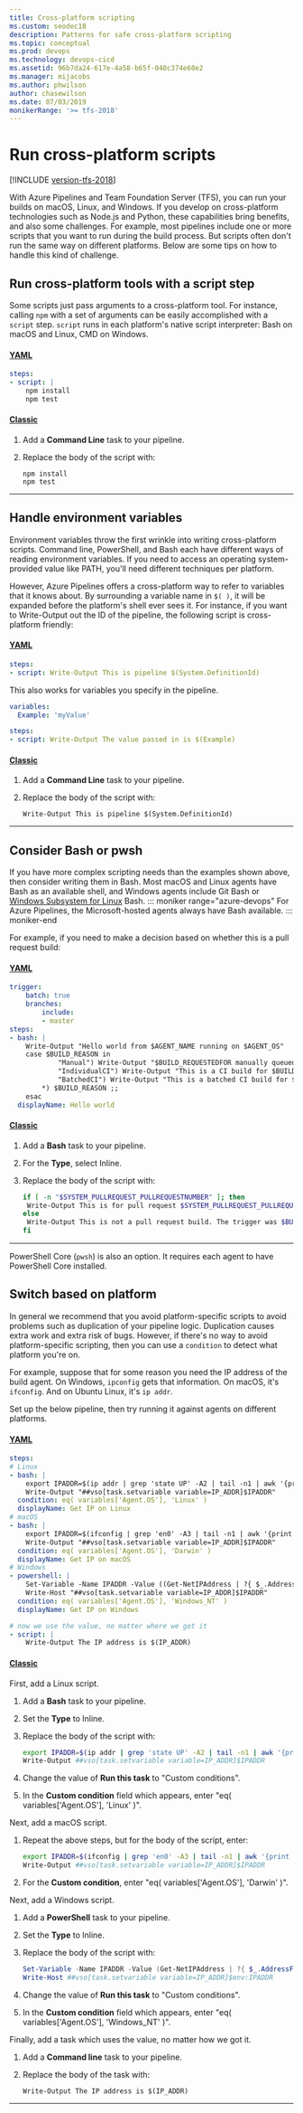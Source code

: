 ```yaml
---
title: Cross-platform scripting
ms.custom: seodec18
description: Patterns for safe cross-platform scripting
ms.topic: conceptual
ms.prod: devops
ms.technology: devops-cicd
ms.assetid: 96b7da24-617e-4a58-b65f-040c374e60e2
ms.manager: mijacobs
ms.author: phwilson
author: chasewilson
ms.date: 07/03/2019
monikerRange: '>= tfs-2018'
---
```


# Run cross-platform scripts

[!INCLUDE [version-tfs-2018](../includes/version-tfs-2018.md)]

With Azure Pipelines and Team Foundation Server (TFS), you can run your builds on macOS, Linux, and Windows.
If you develop on cross-platform technologies such as Node.js and Python, these capabilities bring benefits, and also some challenges.
For example, most pipelines include one or more scripts that you want to run during the build process.
But scripts often don't run the same way on different platforms.
Below are some tips on how to handle this kind of challenge.

## Run cross-platform tools with a script step

Some scripts just pass arguments to a cross-platform tool. For instance, calling
`npm` with a set of arguments can be easily accomplished with a `script` step.
`script` runs in each platform's native script interpreter: Bash on macOS and Linux, CMD on Windows.

#### [YAML](#tab/yaml/)
```yaml
steps:
- script: |
    npm install
    npm test
```

#### [Classic](#tab/classic/)
1. Add a **Command Line** task to your pipeline.

2. Replace the body of the script with:
   ```
   npm install
   npm test
   ```

* * *
## Handle environment variables

Environment variables throw the first wrinkle into writing cross-platform scripts.
Command line, PowerShell, and Bash each have different ways of reading environment variables. 
If you need to access an operating system-provided value like PATH, you'll need different techniques per platform.

However, Azure Pipelines offers a cross-platform way to refer to variables that
it knows about. By surrounding a variable name in `$( )`, it will be expanded
before the platform's shell ever sees it. For instance, if you want to Write-Output out
the ID of the pipeline, the following script is cross-platform friendly:

#### [YAML](#tab/yaml/)
```yaml
steps:
- script: Write-Output This is pipeline $(System.DefinitionId)
```

This also works for variables you specify in the pipeline.

```yaml
variables:
  Example: 'myValue'

steps:
- script: Write-Output The value passed in is $(Example)
```

#### [Classic](#tab/classic/)
1. Add a **Command Line** task to your pipeline.

2. Replace the body of the script with:
   ```
   Write-Output This is pipeline $(System.DefinitionId)
   ```

* * *
## Consider Bash or pwsh

If you have more complex scripting needs than the examples shown above, then consider writing them in Bash.
Most macOS and Linux agents have Bash as an available shell, and Windows agents include Git Bash or [Windows Subsystem for Linux](https://docs.microsoft.com/windows/wsl/about) Bash.
::: moniker range="azure-devops"
For Azure Pipelines, the Microsoft-hosted agents always have Bash available.
::: moniker-end

For example, if you need to make a decision based on whether this is a pull
request build:

#### [YAML](#tab/yaml/)
```yaml
trigger:
    batch: true
    branches:
        include:
        - master
steps:
- bash: |
    Write-Output "Hello world from $AGENT_NAME running on $AGENT_OS"
    case $BUILD_REASON in
            "Manual") Write-Output "$BUILD_REQUESTEDFOR manually queued the build." ;;
            "IndividualCI") Write-Output "This is a CI build for $BUILD_REQUESTEDFOR." ;;
            "BatchedCI") Write-Output "This is a batched CI build for $BUILD_REQUESTEDFOR." ;;
        *) $BUILD_REASON ;;
    esac
  displayName: Hello world
```

#### [Classic](#tab/classic/)
1. Add a **Bash** task to your pipeline.

2. For the **Type**, select Inline.

3. Replace the body of the script with:
   ```bash
   if [ -n "$SYSTEM_PULLREQUEST_PULLREQUESTNUMBER" ]; then
    Write-Output This is for pull request $SYSTEM_PULLREQUEST_PULLREQUESTNUMBER
   else
    Write-Output This is not a pull request build. The trigger was $BUILD_REASON
   fi
   ```

* * *
PowerShell Core (`pwsh`) is also an option.
It requires each agent to have PowerShell Core installed.

## Switch based on platform

In general we recommend that you avoid platform-specific scripts to avoid problems such as duplication of your pipeline logic. Duplication causes extra work and extra risk of bugs.
However, if there's no way to avoid platform-specific scripting, then you can use a `condition` to detect what platform you're on. 

For example, suppose that for some reason you need the IP address of the build
agent. 
On Windows, `ipconfig` gets that information. 
On macOS, it's `ifconfig`.
And on Ubuntu Linux, it's `ip addr`.

Set up the below pipeline, then try running it against agents on different platforms.

#### [YAML](#tab/yaml/)
```yaml
steps:
# Linux
- bash: |
    export IPADDR=$(ip addr | grep 'state UP' -A2 | tail -n1 | awk '{print $2}' | cut -f1  -d'/')
    Write-Output "##vso[task.setvariable variable=IP_ADDR]$IPADDR"
  condition: eq( variables['Agent.OS'], 'Linux' )
  displayName: Get IP on Linux
# macOS
- bash: |
    export IPADDR=$(ifconfig | grep 'en0' -A3 | tail -n1 | awk '{print $2}')
    Write-Output "##vso[task.setvariable variable=IP_ADDR]$IPADDR"
  condition: eq( variables['Agent.OS'], 'Darwin' )
  displayName: Get IP on macOS
# Windows
- powershell: |
    Set-Variable -Name IPADDR -Value ((Get-NetIPAddress | ?{ $_.AddressFamily -eq "IPv4" -and !($_.IPAddress -match "169") -and !($_.IPaddress -match "127") } | Select-Object -First 1).IPAddress)
    Write-Host "##vso[task.setvariable variable=IP_ADDR]$IPADDR"
  condition: eq( variables['Agent.OS'], 'Windows_NT' )
  displayName: Get IP on Windows

# now we use the value, no matter where we got it
- script: |
    Write-Output The IP address is $(IP_ADDR)
```

#### [Classic](#tab/classic/)
First, add a Linux script.

1. Add a **Bash** task to your pipeline.

2. Set the **Type** to Inline.

3. Replace the body of the script with:
   ```bash
   export IPADDR=$(ip addr | grep 'state UP' -A2 | tail -n1 | awk '{print $2}' | cut -f1  -d'/')
   Write-Output ##vso[task.setvariable variable=IP_ADDR]$IPADDR
   ```

4. Change the value of **Run this task** to "Custom conditions".

5. In the **Custom condition** field which appears, enter "eq( variables['Agent.OS'], 'Linux' )".

Next, add a macOS script.

1. Repeat the above steps, but for the body of the script, enter:
   ```bash
   export IPADDR=$(ifconfig | grep 'en0' -A3 | tail -n1 | awk '{print $2}')
   Write-Output ##vso[task.setvariable variable=IP_ADDR]$IPADDR
   ```

2. For the **Custom condition**, enter "eq( variables['Agent.OS'], 'Darwin' )".

Next, add a Windows script.

1. Add a **PowerShell** task to your pipeline.

2. Set the **Type** to Inline.

3. Replace the body of the script with:
   ```powershell
   Set-Variable -Name IPADDR -Value (Get-NetIPAddress | ?{ $_.AddressFamily -eq "IPv4" -and !($_.IPAddress -match "169") -and !($_.IPaddress -match "127") }).IPAddress
   Write-Host ##vso[task.setvariable variable=IP_ADDR]$env:IPADDR
   ```

4. Change the value of **Run this task** to "Custom conditions".

5. In the **Custom condition** field which appears, enter "eq( variables['Agent.OS'], 'Windows_NT' )".

Finally, add a task which uses the value, no matter how we got it.

1. Add a **Command line** task to your pipeline.

2. Replace the body of the task with:
   ```
   Write-Output The IP address is $(IP_ADDR)
   ```

* * *
